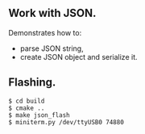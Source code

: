## Work with JSON.

Demonstrates how to:
- parse JSON string, 
- create JSON object and serialize it.

## Flashing.

```
$ cd build
$ cmake ..
$ make json_flash
$ miniterm.py /dev/ttyUSB0 74880
```
